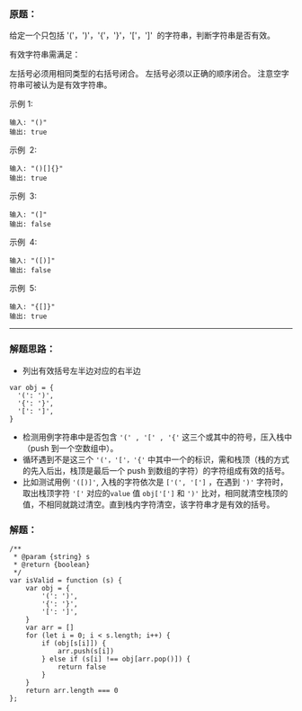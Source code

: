 ### 原题：

给定一个只包括 '('，')'，'{'，'}'，'['，']'  的字符串，判断字符串是否有效。

有效字符串需满足：

左括号必须用相同类型的右括号闭合。
左括号必须以正确的顺序闭合。
注意空字符串可被认为是有效字符串。

示例 1:

```
输入: "()"
输出: true
```

示例  2:

```
输入: "()[]{}"
输出: true
```

示例  3:

```
输入: "(]"
输出: false
```

示例  4:

```
输入: "([)]"
输出: false
```

示例  5:

```
输入: "{[]}"
输出: true
```

---

### 解题思路：

- 列出有效括号左半边对应的右半边

```
var obj = {
  '(': ')',
  '{': '}',
  '[': ']',
}
```

- 检测用例字符串中是否包含 `'(' , '[' , '{'` 这三个或其中的符号，压入栈中（push 到一个空数组中）。
- 循环遇到不是这三个 `'('，'['，'{'` 中其中一个的标识，需和栈顶（栈的方式的先入后出，栈顶是最后一个 push 到数组的字符）的字符组成有效的括号。
- 比如测试用例 `'([)]'`, 入栈的字符依次是 `['(', '[']` ，在遇到 `')'` 字符时，取出栈顶字符 `'['` 对应的`value` 值 `obj['[']` 和 `')'` 比对，相同就清空栈顶的值，不相同就跳过清空。直到栈内字符清空，该字符串才是有效的括号。

### 解题：

```
/**
 * @param {string} s
 * @return {boolean}
 */
var isValid = function (s) {
    var obj = {
        '(': ')',
        '{': '}',
        '[': ']',
    }
    var arr = []
    for (let i = 0; i < s.length; i++) {
        if (obj[s[i]]) {
            arr.push(s[i])
        } else if (s[i] !== obj[arr.pop()]) {
            return false
        }
    }
    return arr.length === 0
};
```
